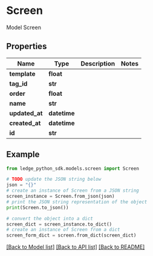 # Screen

Model Screen

## Properties

Name | Type | Description | Notes
------------ | ------------- | ------------- | -------------
**template** | **float** |  | 
**tag_id** | **str** |  | 
**order** | **float** |  | 
**name** | **str** |  | 
**updated_at** | **datetime** |  | 
**created_at** | **datetime** |  | 
**id** | **str** |  | 

## Example

```python
from ledge_python_sdk.models.screen import Screen

# TODO update the JSON string below
json = "{}"
# create an instance of Screen from a JSON string
screen_instance = Screen.from_json(json)
# print the JSON string representation of the object
print(Screen.to_json())

# convert the object into a dict
screen_dict = screen_instance.to_dict()
# create an instance of Screen from a dict
screen_form_dict = screen.from_dict(screen_dict)
```
[[Back to Model list]](../README.md#documentation-for-models) [[Back to API list]](../README.md#documentation-for-api-endpoints) [[Back to README]](../README.md)


